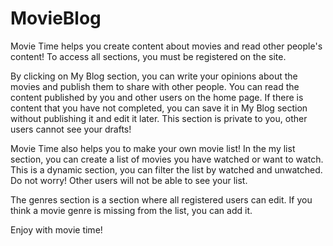 # MovieBlog
Movie Time helps you create content about movies and read other people's content! 
To access all sections, you must be registered on the site.

By clicking on My Blog section, you can write your opinions about the movies and publish them to share with other people. 
You can read the content published by you and other users on the home page.
If there is content that you have not completed, you can save it in My Blog  section without publishing it and edit it later. 
This section is private to you, other users cannot see your drafts!

Movie Time also helps you to make your own movie list!
In the my list section, you can create a list of movies you have watched or want to watch.
This is a dynamic section, you can filter the list by watched and unwatched.
Do not worry! Other users will not be able to see your list.

The genres section is a section where all registered users can edit. 
If you think a movie genre is missing from the list, you can add it.

Enjoy with movie time!
